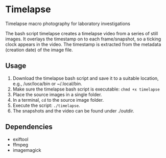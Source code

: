 # Timelapse

Timelapse macro photography for laboratory investigations

The bash script timelapse creates a timelapse video from a series of still images. It overlays the timestamp on to each frame/snapshot, so a ticking clock appears in the video. The timestamp is extracted from the metadata (creation date) of the image file.

## Usage

1. Download the timelapse bash script and save it to a suitable location, e.g., /usr/loca/bin or ~/.local/bin.
2. Make sure the timelapse bash script is executable: `chmd +x timelapse`
3. Place the source images in a single folder.
4. In a terminal, `cd` to the source image folder.
5. Execute the script: `./timelapse`.
6. The snapshots and the video can be found under ./outdir.

## Dependencies
- exiftool
- ffmpeg
- imagemagick
